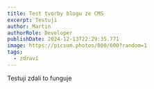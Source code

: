 ```yaml
---
title: Test tvorby blogu ze CMS
excerpt: Testuji
author: Martin
authorRole: Developer
publishDate: 2024-12-13T22:29:35.771
image: https://picsum.photos/800/600?random=1
tags:
  - zdraví
---
```

Testuji zdali to funguje
